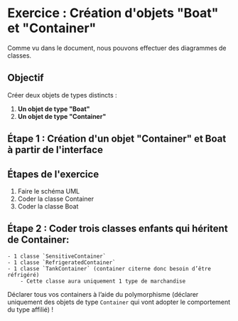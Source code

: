 # Exercice : Création d'objets "Boat" et "Container"

Comme vu dans le document, nous pouvons effectuer des diagrammes de classes.

## Objectif
Créer deux objets de types distincts :
1. **Un objet de type "Boat"**
2. **Un objet de type "Container"**

## Étape 1 : Création d'un objet "Container" et Boat à partir de l'interface 

## Étapes de l'exercice

1. Faire le schéma UML
2. Coder la classe Container
3. Coder la classe Boat

## Étape 2 : Coder trois classes enfants qui héritent de Container: 

    - 1 classe `SensitiveContainer`
    - 1 classe `RefrigeratedContainer`
    - 1 classe `TankContainer` (container citerne donc besoin d’être réfrigéré)
        - Cette classe aura uniquement 1 type de marchandise

Déclarer tous vos containers à l’aide du polymorphisme (déclarer uniquement des objets de type `Container` qui vont adopter le comportement du type affilié) !
